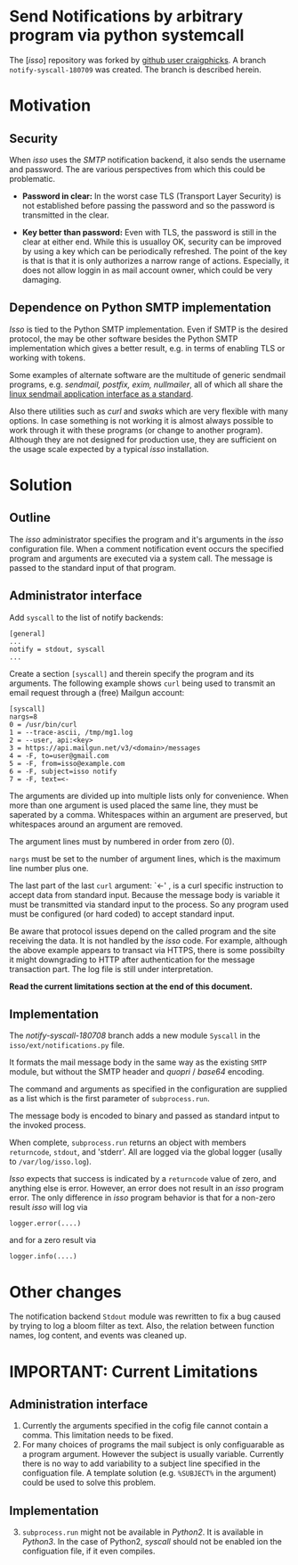 
# Send Notifications by arbitrary program via python systemcall

The [*isso*] repository was forked by [github user craigphicks](https://github.com/craigphicks). A branch `notify-syscall-180709` was created.  The branch is described herein.

# Motivation

## Security

When *isso* uses the *SMTP* notification backend, it also sends the username and password.  The are various perspectives from which this could be problematic.

- **Password in clear:**  In the worst case TLS (Transport Layer Security) is not established before passing the password and so the password is transmitted in the clear.

- **Key better than password:**  Even with TLS, the password is still in the clear at either end.  While this is usualloy OK, security can be improved by using a key which can be periodically refreshed.  The point of the key is that is that it is only authorizes a narrow range of actions. Especially, it does not allow loggin in as mail account owner, which could be very damaging.

## Dependence on Python SMTP implementation

*Isso* is tied to the Python SMTP implementation.  Even if SMTP is the desired protocol, the may be other software besides the Python SMTP implementation which gives a better result, e.g. in terms of enabling TLS or working with tokens.

Some examples of alternate software are the multitude of generic sendmail programs, e.g. *sendmail, postfix, exim, nullmailer*, all of which all share the [linux sendmail application interface as a standard](http://refspecs.linux-foundation.org/LSB_3.0.0/LSB-PDA/LSB-PDA/baselib-sendmail-1.html).

Also there utilities such as *curl* and *swaks* which are very flexible with many options. In case something is not working it is almost always possible to work through it with these programs (or change to another program).  Although they are not designed for production use, they are sufficient on the usage scale expected by a typical *isso* installation.

# Solution

## Outline

The *isso* administrator specifies the program and it's arguments in the *isso* configuration file.  When a comment notification event occurs the specified program and arguments are executed via a system call.  The message is passed to the standard input of that program.

## Administrator interface

Add `syscall` to the list of notify backends:

```
[general]
...
notify = stdout, syscall
...
```

Create a section `[syscall]` and therein specify the program and its arguments.  The following example shows `curl` being used to transmit an email request through a (free) Mailgun account:  

```
[syscall]
nargs=8
0 = /usr/bin/curl
1 = --trace-ascii, /tmp/mg1.log
2 = --user, api:<key>
3 = https://api.mailgun.net/v3/<domain>/messages
4 = -F, to=user@gmail.com
5 = -F, from=isso@example.com
6 = -F, subject=isso notify
7 = -F, text=<-
```

The arguments are divided up into multiple lists only for convenience.  When more than one argument is used placed the same line, they must be saperated by a comma.  Whitespaces within an argument are preserved, but whitespaces around an argument are removed.

The argument lines must by numbered in order from zero (0).

`nargs` must be set to the number of argument lines, which is the maximum line number plus one.

The last part of the last `curl` argument:  `<-' , is a curl specific instruction to accept data from standard input.  Because the message body is variable it must be transmitted via standard input to the process.  So any program used must be configured (or hard coded) to accept standard input.

Be aware that protocol issues depend on the called program and the site receiving the data. It is not handled by the *isso* code.  For example, although the above example appears to transact via HTTPS, there is some possibilty it might downgrading to HTTP after authentication for the message transaction part.  The log file is still under interpretation.

**Read the current limitations section at the end of this document.**


## Implementation

The *notify-syscall-180708* branch adds a new module `Syscall` in the `isso/ext/notifications.py` file.

It formats the mail message body in the same way as the existing `SMTP` module, but without the SMTP header and *quopri* / *base64* encoding.

The command and arguments as specified in the configuration are supplied as a list which is the first parameter of `subprocess.run`.

The message body is encoded to binary and passed as standard intput to the invoked process.

When complete, `subprocess.run` returns an object with members `returncode`, `stdout`, and 'stderr'.  All are logged via the global logger (usally to `/var/log/isso.log`).

*Isso* expects that success is indicated by a `returncode` value of zero, and anything else is error.  However, an error does not result in an *isso* program error.  The only difference in *isso* program behavior is that for a non-zero result *isso* will log via

    logger.error(....)

and for a zero result via

    logger.info(....)

# Other changes

The notification backend `Stdout` module was rewritten to fix a bug caused by trying to log a bloom filter as text.  Also, the relation between function names, log content, and events was cleaned up.

# IMPORTANT: Current Limitations

## Administration interface

1. Currently the arguments specified in the cofig file cannot contain a comma. This limitation needs to be fixed. 
2. For many choices of programs the mail subject is only configuarable as a program argument. However the subject is usually variable.  Currently there is no way to add variability to a subject line specified in the configuation file.  A template solution (e.g. `%SUBJECT%` in the argument) could be used to solve this problem.  


## Implementation

3. `subprocess.run` might not be available in *Python2*. It is available in *Python3*.  In the case of Python2, *syscall* should not be enabled ion the configuation file, if it even compiles. 



